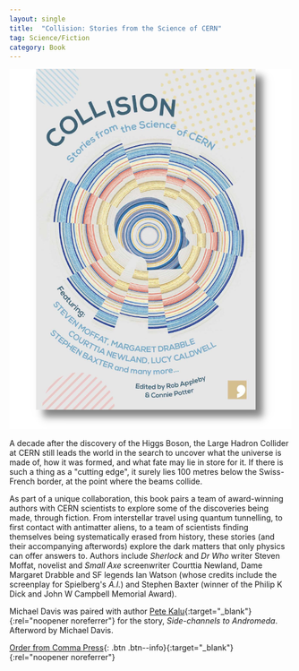 ```yaml
---
layout: single
title:  "Collision: Stories from the Science of CERN"
tag: Science/Fiction
category: Book
---
```


![Collision: Stories from the Science of CERN](/assets/images/CollisionCover.png)

A decade after the discovery of the Higgs Boson, the Large Hadron Collider at CERN still leads the world in the search to
uncover what the universe is made of, how it was formed, and what fate may lie in store for it. If there is such a thing
as a "cutting edge", it surely lies 100 metres below the Swiss-French border, at the point where the beams collide.

As part of a unique collaboration, this book pairs a team of award-winning authors with CERN scientists to explore some
of the discoveries being made, through fiction. From interstellar travel using quantum tunnelling, to first contact with
antimatter aliens, to a team of scientists finding themselves being systematically erased from history, these stories
(and their accompanying afterwords) explore the dark matters that only physics can offer answers to. Authors include
*Sherlock* and *Dr Who* writer Steven Moffat, novelist and *Small Axe* screenwriter Courttia Newland, Dame Margaret Drabble
and SF legends Ian Watson (whose credits include the screenplay for Spielberg's *A.I.*) and Stephen Baxter (winner of
the Philip K Dick and John W Campbell Memorial Award).

Michael Davis was paired with author [Pete Kalu](http://www.peterkalu.com/){:target="_blank"}{:rel="noopener noreferrer"} for the story, *Side-channels to Andromeda*.
Afterword by Michael Davis.

[Order from Comma Press](https://commapress.co.uk/books/collision){: .btn .btn--info}{:target="_blank"}{:rel="noopener noreferrer"}
